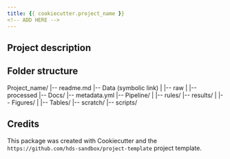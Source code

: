 ```yaml
---
title: {{ cookiecutter.project_name }}
<!-- ADD HERE -->
---
```



Project description
-------
<!-- ADD HERE -->

Folder structure
-------

Project_name/
|-- readme.md
|-- Data (symbolic link)
|   |-- raw
|   |-- processed
|-- Docs/
|-- metadata.yml
|-- Pipeline/
|   |-- rules/
|-- results/
|   |-- Figures/
|   |-- Tables/
|-- scratch/
|-- scripts/

Credits
-------

This package was created with Cookiecutter and the `https://github.com/hds-sandbox/project-template` project template.
